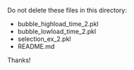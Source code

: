 Do not delete these files in this directory:

* bubble_highload_time_2.pkl
* bubble_lowload_time_2.pkl
* selection_ex_2.pkl
* README.md

Thanks!